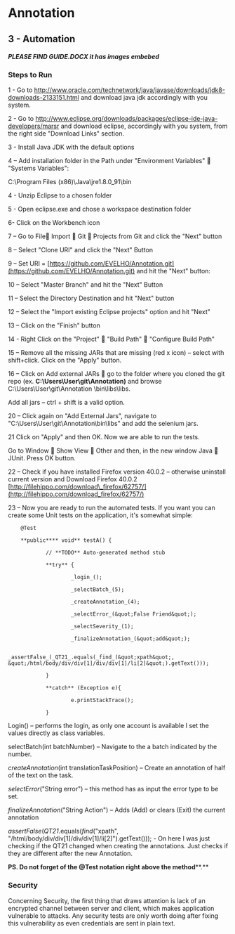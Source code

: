 # Annotation

## 3 - Automation 

#### ***PLEASE FIND GUIDE.DOCX it has images embebed*** ##

### Steps to Run
1 - Go to http://www.oracle.com/technetwork/java/javase/downloads/jdk8-downloads-2133151.html  and download java jdk accordingly with you system.

 
2 - Go to http://www.eclipse.org/downloads/packages/eclipse-ide-java-developers/marsr and download eclipse, accordingly with you system, from the right side &quot;Download Links&quot; section.


3 - Install Java JDK with the default options


4 – Add installation folder in the Path under &quot;Environment Variables&quot;  &quot;Systems Variables&quot;:

C:\Program Files (x86)\Java\jre1.8.0\_91\bin


4 - Unzip Eclipse to a chosen folder

5 - Open eclipse.exe and chose a workspace destination folder


6- Click on the Workbench icon

7 –  Go to File Import  Git  Projects from Git and click the &quot;Next&quot; button


8 – Select &quot;Clone URI&quot; and click the &quot;Next&quot; Button


9 – Set URI = [https://github.com/EVELHO/Annotation.git](https://github.com/EVELHO/Annotation.git) and hit the &quot;Next&quot; button:

10 – Select &quot;Master Branch&quot; and hit the &quot;Next&quot; Button

 
11 – Select the Directory Destination and hit &quot;Next&quot; button


12 – Select the &quot;Import existing Eclipse projects&quot; option and hit &quot;Next&quot;


13 – Click on the &quot;Finish&quot; button


14 - Right Click on the &quot;Project&quot;  &quot;Build Path&quot;  &quot;Configure Build Path&quot;

 
15 – Remove all the missing JARs that are missing (red x icon) – select with shift+click. Click on the &quot;Apply&quot; button.


16 – Click on Add external JARs  go to the folder where you cloned the git repo (ex. **C:\Users\User\git\Annotation)** and browse C:\Users\User\git\Annotation \bin\libs\libs.

Add all jars – ctrl + shift is a valid option.

 
20 – Click again on &quot;Add External Jars&quot;, navigate to &quot;C:\Users\User\git\Annotation\bin\libs&quot; and add the selenium jars.


21 Click on &quot;Apply&quot; and then OK. Now we are able to run the tests.

Go to Window  Show View  Other and then, in the new window Java  JUnit. Press OK button.


22 – Check if you have installed Firefox version 40.0.2 – otherwise uninstall current version and Download Firefox 40.0.2 [http://filehippo.com/download\_firefox/62757/](http://filehippo.com/download_firefox/62757/)











23 – Now you are ready to run the automated tests. If you want you can create some Unit tests on the application, it&#39;s somewhat simple:

        @Test

        **public**** void** testA() {

                // **TODO** Auto-generated method stub

                **try** {

                        _login_();

                        _selectBatch_(5);

                        _createAnnotation_(4);

                        _selectError_(&quot;False Friend&quot;);

                        _selectSeverity_(1);

                        _finalizeAnnotation_(&quot;add&quot;);

                        _assertFalse_(_QT21_.equals(_find_(&quot;xpath&quot;, &quot;/html/body/div/div[1]/div/div[1]/li[2]&quot;).getText()));

                }

                **catch** (Exception e){

                        e.printStackTrace();

                }

Login() – performs the login, as only one account is available I set the values directly as class variables.

selectBatch(int batchNumber) – Navigate to the a batch indicated by the number.

_createAnnotation_(int translationTaskPosition) – Create an annotation of half of the text on the task.

_selectError_(&quot;String error&quot;) – this method has as input the error type to be set.

_finalizeAnnotation_(&quot;String Action&quot;) – Adds (Add) or clears (Exit) the current annotation

_assertFalse_(_QT21_.equals(_find_(&quot;xpath&quot;, &quot;/html/body/div/div[1]/div/div[1]/li[2]&quot;).getText())); - On here I was just checking if the QT21 changed when creating the annotations. Just checks if they are different after the new Annotation.

**PS. Do not forget of the @Test notation right above the method****.**




### Security
Concerning Security, the first thing that draws attention is lack of an encrypted channel between server and client, which makes application vulnerable to attacks.
Any security tests are only worth doing after fixing this vulnerability as even credentials are sent in plain text.
